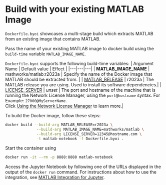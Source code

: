 # Build with your existing MATLAB Image 

`Dockerfile.byoi` showcases a multi-stage build which extracts MATLAB from an existing image that contains MATLAB.

Pass the name of your existing MATLAB image to docker build using the `build-time` variable `MATLAB_IMAGE_NAME`.

`Dockerfile.byoi` supports the following build-time variables:
| Argument Name | Default value | Effect |
|---|---|---|
| **MATLAB_IMAGE_NAME** | mathworks/matlab:r2023a | Specify the name of the Docker image that MATLAB should be extracted from. |
| [MATLAB_RELEASE](#build-an-image-for-a-different-release-of-matlab) | r2023a | The MATLAB release you are using. Used to install its software dependencies.|
| [LICENSE_SERVER](#build-an-image-with-license-server-information) | *unset* | The port and hostname of the machine that is running the Network License Manager, using the `port@hostname` syntax. For Example: `27000@MyServerName`. </br> Click [Using the Network License Manager](https://github.com/mathworks-ref-arch/matlab-dockerfile#use-the-network-license-manager) to learn more.|

To build the Docker image, follow these steps:
```bash
docker build --build-arg MATLAB_RELEASE=r2023a \
              --build-arg MATLAB_IMAGE_NAME=mathworks/matlab \
              --build-arg LICENSE_SERVER=12345@hostname.com \
              -t maltab-notebook -f Dockerfile.byoi .
```
Start the container using
```bash
docker run -it --rm -p 8888:8888 matlab-notebook
```

Access the Jupyter Notebook by following one of the URLs displayed in the output of the ```docker run``` command.
For instructions about how to use the integration, see [MATLAB Integration for Jupyter](https://github.com/mathworks/jupyter-matlab-proxy).

